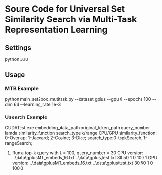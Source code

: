 # Soure Code for Universal Set Similarity Search via Multi-Task Representation Learning
## Settings
python 3.10
## Usage
### MTB Example
python main_set2box_mutitask.py --dataset gplus --gpu 0 --epochs 100 --dim 64 --learning_rate 1e-3
### Usearch Example
CUDATest.exe embedding_data_path original_token_path query_number lamda similarity_function search_type k/range CPU/GPU
similarity_function: 0-Overlap; 1-Jaccard; 2-Cosine; 3-Dice;
search_type:0-topkSearch; 1-rangeSearch;
1. Run a top-k query with k = 100, query_number = 30
CPU version:
..\data\gplusMT_embeds_16.txt ..\data\gplus\test.txt 30 50 1 0 100 1
GPU version:
..\data\gplusMT_embeds_16.txt ..\data\gplus\test.txt 30 50 1 0 100 0
